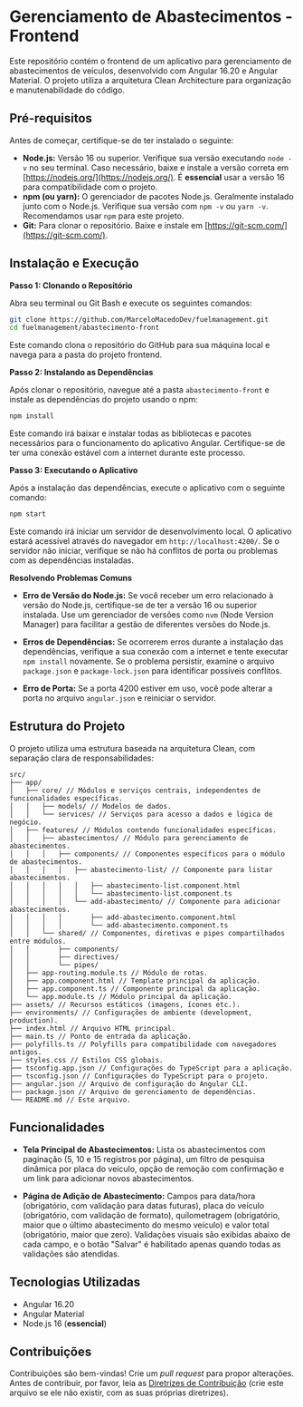 # Gerenciamento de Abastecimentos - Frontend

Este repositório contém o frontend de um aplicativo para gerenciamento de abastecimentos de veículos, desenvolvido com Angular 16.20 e Angular Material. O projeto utiliza a arquitetura Clean Architecture para organização e manutenabilidade do código.

## Pré-requisitos

Antes de começar, certifique-se de ter instalado o seguinte:

* **Node.js:** Versão 16 ou superior. Verifique sua versão executando `node -v` no seu terminal.  Caso necessário, baixe e instale a versão correta em [https://nodejs.org/](https://nodejs.org/).  É **essencial** usar a versão 16 para compatibilidade com o projeto.
* **npm (ou yarn):** O gerenciador de pacotes Node.js. Geralmente instalado junto com o Node.js. Verifique sua versão com `npm -v` ou `yarn -v`. Recomendamos usar `npm` para este projeto.
* **Git:** Para clonar o repositório. Baixe e instale em [https://git-scm.com/](https://git-scm.com/).


## Instalação e Execução

**Passo 1: Clonando o Repositório**

Abra seu terminal ou Git Bash e execute os seguintes comandos:

```bash
git clone https://github.com/MarceloMacedoDev/fuelmanagement.git
cd fuelmanagement/abastecimento-front
```

Este comando clona o repositório do GitHub para sua máquina local e navega para a pasta do projeto frontend.

**Passo 2: Instalando as Dependências**

Após clonar o repositório, navegue até a pasta `abastecimento-front` e instale as dependências do projeto usando o npm:

```bash
npm install
```

Este comando irá baixar e instalar todas as bibliotecas e pacotes necessários para o funcionamento do aplicativo Angular.  Certifique-se de ter uma conexão estável com a internet durante este processo.


**Passo 3: Executando o Aplicativo**

Após a instalação das dependências, execute o aplicativo com o seguinte comando:

```bash
npm start
```

Este comando irá iniciar um servidor de desenvolvimento local. O aplicativo estará acessível através do navegador em `http://localhost:4200/`.  Se o servidor não iniciar, verifique se não há conflitos de porta ou problemas com as dependências instaladas.


**Resolvendo Problemas Comuns**

* **Erro de Versão do Node.js:** Se você receber um erro relacionado à versão do Node.js, certifique-se de ter a versão 16 ou superior instalada.  Use um gerenciador de versões como `nvm` (Node Version Manager) para facilitar a gestão de diferentes versões do Node.js.

* **Erros de Dependências:** Se ocorrerem erros durante a instalação das dependências, verifique a sua conexão com a internet e tente executar `npm install` novamente.  Se o problema persistir, examine o arquivo `package.json` e `package-lock.json` para identificar possíveis conflitos.

* **Erro de Porta:** Se a porta 4200 estiver em uso, você pode alterar a porta no arquivo `angular.json` e reiniciar o servidor.


## Estrutura do Projeto

O projeto utiliza uma estrutura baseada na arquitetura Clean, com separação clara de responsabilidades:

```
src/
├── app/
│   ├── core/ // Módulos e serviços centrais, independentes de funcionalidades específicas.
│   │   ├── models/ // Modelos de dados.
│   │   └── services/ // Serviços para acesso a dados e lógica de negócio.
│   ├── features/ // Módulos contendo funcionalidades específicas.
│   │   ├── abastecimentos/ // Módulo para gerenciamento de abastecimentos.
│   │   │   ├── components/ // Componentes específicos para o módulo de abastecimentos.
│   │   │   │   ├── abastecimento-list/ // Componente para listar abastecimentos.
│   │   │   │   │   ├── abastecimento-list.component.html
│   │   │   │   │   └── abastecimento-list.component.ts
│   │   │   │   └── add-abastecimento/ // Componente para adicionar abastecimentos.
│   │   │   │       ├── add-abastecimento.component.html
│   │   │   │       └── add-abastecimento.component.ts
│   │   └── shared/ // Componentes, diretivas e pipes compartilhados entre módulos.
│   │       ├── components/
│   │       ├── directives/
│   │       └── pipes/
│   ├── app-routing.module.ts // Módulo de rotas.
│   ├── app.component.html // Template principal da aplicação.
│   ├── app.component.ts // Componente principal da aplicação.
│   └── app.module.ts // Módulo principal da aplicação.
├── assets/ // Recursos estáticos (imagens, ícones etc.).
├── environments/ // Configurações de ambiente (development, production).
├── index.html // Arquivo HTML principal.
├── main.ts // Ponto de entrada da aplicação.
├── polyfills.ts // Polyfills para compatibilidade com navegadores antigos.
├── styles.css // Estilos CSS globais.
├── tsconfig.app.json // Configurações do TypeScript para a aplicação.
├── tsconfig.json // Configurações do TypeScript para o projeto.
├── angular.json // Arquivo de configuração do Angular CLI.
├── package.json // Arquivo de gerenciamento de dependências.
└── README.md // Este arquivo.
```

## Funcionalidades

* **Tela Principal de Abastecimentos:** Lista os abastecimentos com paginação (5, 10 e 15 registros por página), um filtro de pesquisa dinâmica por placa do veículo, opção de remoção com confirmação e um link para adicionar novos abastecimentos.

* **Página de Adição de Abastecimento:** Campos para data/hora (obrigatório, com validação para datas futuras), placa do veículo (obrigatório, com validação de formato), quilometragem (obrigatório, maior que o último abastecimento do mesmo veículo) e valor total (obrigatório, maior que zero). Validações visuais são exibidas abaixo de cada campo, e o botão "Salvar" é habilitado apenas quando todas as validações são atendidas.

## Tecnologias Utilizadas

* Angular 16.20
* Angular Material
* Node.js 16 (**essencial**)


## Contribuições

Contribuições são bem-vindas!  Crie um *pull request* para propor alterações.  Antes de contribuir, por favor, leia as [Diretrizes de Contribuição](CONTRIBUTING.md) (crie este arquivo se ele não existir, com as suas próprias diretrizes).

